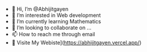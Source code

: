 - 👋 Hi, I’m @Abhijitgayen
- 👀 I’m interested in Web development
- 🌱 I’m currently learning Mathematics
- 💞️ I’m looking to collaborate on ...
- 📫 How to reach me through email
- 👀 Visite My Webiste](https://abhijitgayen.vercel.app/)

<!---
Abhijitgayen/Abhijitgayen is a ✨ special ✨ repository because its `README.md` (this file) appears on your GitHub profile.
You can click the Preview link to take a look at your changes.
--->
